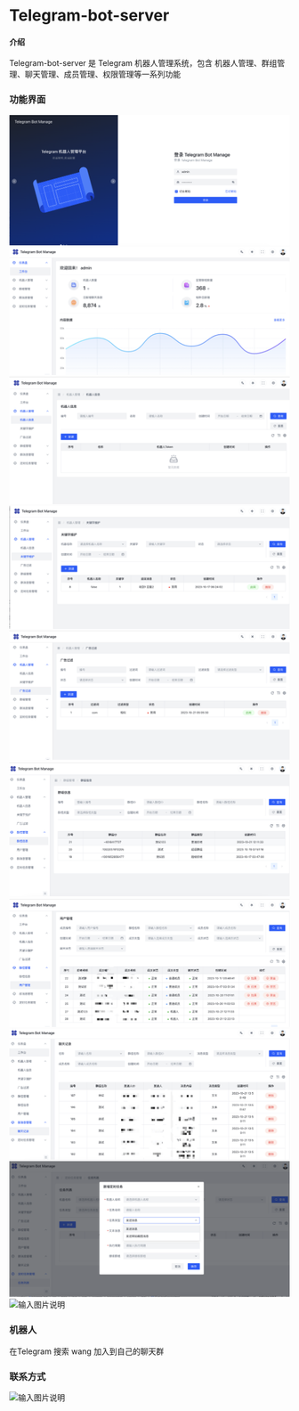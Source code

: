 # Telegram-bot-server

#### 介绍

Telegram-bot-server 是 Telegram 机器人管理系统，包含 机器人管理、群组管理、聊天管理、成员管理、权限管理等一系列功能


### 功能界面
![输入图片说明](https://github.com/JoyFeng0826/telegram-bot/blob/main/src/assets/readme/1.jpg "屏幕截图")![机器人维护](https://github.com/JoyFeng0826/telegram-bot/blob/main/src/assets/readme/2.jpg "屏幕截图")![输入图片说明](https://github.com/JoyFeng0826/telegram-bot/blob/main/src/assets/readme/3.jpg "屏幕截图")![输入图片说明](https://github.com/JoyFeng0826/telegram-bot/blob/main/src/assets/readme/4.jpg "屏幕截图")![输入图片说明](https://github.com/JoyFeng0826/telegram-bot/blob/main/src/assets/readme/5.jpg "屏幕截图")![输入图片说明](https://github.com/JoyFeng0826/telegram-bot/blob/main/src/assets/readme/6.jpg "屏幕截图")![输入图片说明](https://github.com/JoyFeng0826/telegram-bot/blob/main/src/assets/readme/7.jpg "屏幕截图")![输入图片说明](https://github.com/JoyFeng0826/telegram-bot/blob/main/src/assets/readme/8.jpg "屏幕截图")![输入图片说明](https://github.com/JoyFeng0826/telegram-bot/blob/main/src/assets/readme/9.jpg "屏幕截图")![输入图片说明](https://github.com/JoyFeng0826/telegram-bot/blob/main/src/assets/readme/10.jpg "屏幕截图")
### 机器人
在Telegram 搜索 wang 加入到自己的聊天群

### 联系方式
![输入图片说明](https://foruda.gitee.com/images/1701332722357223428/95c089a9_2042292.jpeg "屏幕截图")
